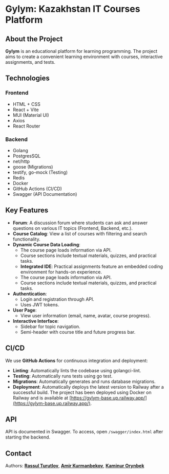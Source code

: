# Gylym: Kazakhstan IT Courses Platform

## About the Project
**Gylym** is an educational platform for learning programming. The project aims to create a convenient learning environment with courses, interactive assignments, and tests.

## Technologies
### **Frontend**
- HTML + CSS
- React + Vite
- MUI (Material UI)
- Axios
- React Router

### **Backend**
- Golang
- PostgresSQL
- net/http
- goose (Migrations)
- testify, go-mock (Testing)
- Redis
- Docker
- GitHub Actions (CI/CD)
- Swagger (API Documentation)

## Key Features
- **Forum**: A discussion forum where students can ask and answer questions on various IT topics (Frontend, Backend, etc.).
- **Course Catalog**: View a list of courses with filtering and search functionality.
- **Dynamic Course Data Loading**:
  - The course page loads information via API.
  - Course sections include textual materials, quizzes, and practical tasks.
  - **Integrated IDE**: Practical assignments feature an embedded coding environment for hands-on experience.
  - The course page loads information via API.
  - Course sections include textual materials, quizzes, and practical tasks.
- **Authentication**:
  - Login and registration through API.
  - Uses JWT tokens.
- **User Page**:
  - View user information (email, name, avatar, course progress).
- **Interactive Interface**:
  - Sidebar for topic navigation.
  - Semi-header with course title and future progress bar.


## CI/CD
We use **GitHub Actions** for continuous integration and deployment:
- **Linting**: Automatically lints the codebase using golangci-lint. 
- **Testing**: Automatically runs tests using go test.
- **Migrations**: Automatically generates and runs database migrations.
- **Deployment**: Automatically deploys the latest version to Railway after a successful build.
  The project has been deployed using Docker on Railway and is available at [https://gylym-base.up.railway.app/](https://gylym-base.up.railway.app/).

## API
API is documented in Swagger. To access, open `/swagger/index.html` after starting the backend.

## Contact
Authors: [**Rassul Turutlov**](https://github.com/Rasikrr), [**Amir Kurmanbekov**](https://github.com/Arh0rn), [**Kaminur Orynbek**](https://github.com/kaminurorinbek)


